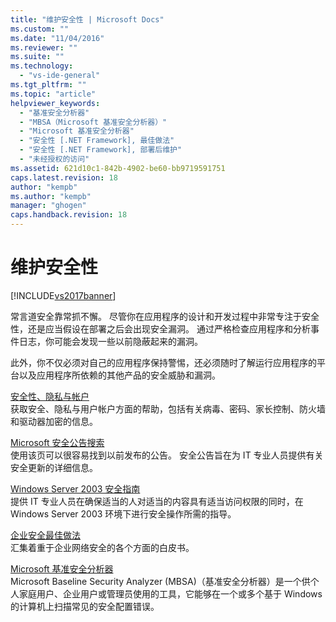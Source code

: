 ```yaml
---
title: "维护安全性 | Microsoft Docs"
ms.custom: ""
ms.date: "11/04/2016"
ms.reviewer: ""
ms.suite: ""
ms.technology: 
  - "vs-ide-general"
ms.tgt_pltfrm: ""
ms.topic: "article"
helpviewer_keywords: 
  - "基准安全分析器"
  - "MBSA（Microsoft 基准安全分析器）"
  - "Microsoft 基准安全分析器"
  - "安全性 [.NET Framework], 最佳做法"
  - "安全性 [.NET Framework], 部署后维护"
  - "未经授权的访问"
ms.assetid: 621d10c1-842b-4902-be60-bb9719591751
caps.latest.revision: 18
author: "kempb"
ms.author: "kempb"
manager: "ghogen"
caps.handback.revision: 18
---
```

# 维护安全性
[!INCLUDE[vs2017banner](../code-quality/includes/vs2017banner.md)]

常言道安全靠常抓不懈。  尽管你在应用程序的设计和开发过程中非常专注于安全性，还是应当假设在部署之后会出现安全漏洞。  通过严格检查应用程序和分析事件日志，你可能会发现一些以前隐蔽起来的漏洞。  
  
 此外，你不仅必须对自己的应用程序保持警惕，还必须随时了解运行应用程序的平台以及应用程序所依赖的其他产品的安全威胁和漏洞。  
  
 [安全性、隐私与帐户](http://go.microsoft.com/fwlink/?LinkId=72881)  
 获取安全、隐私与用户帐户方面的帮助，包括有关病毒、密码、家长控制、防火墙和驱动器加密的信息。  
  
 [Microsoft 安全公告搜索](http://go.microsoft.com/fwlink/?LinkId=110396)  
 使用该页可以很容易找到以前发布的公告。  安全公告旨在为 IT 专业人员提供有关安全更新的详细信息。  
  
 [Windows Server 2003 安全指南](http://go.microsoft.com/fwlink/?LinkId=65300)  
 提供 IT 专业人员在确保适当的人对适当的内容具有适当访问权限的同时，在 Windows Server 2003 环境下进行安全操作所需的指导。  
  
 [企业安全最佳做法](http://go.microsoft.com/fwlink/?LinkId=72879)  
 汇集着重于企业网络安全的各个方面的白皮书。  
  
 [Microsoft 基准安全分析器](http://go.microsoft.com/fwlink/?LinkId=9173)  
 Microsoft Baseline Security Analyzer \(MBSA\)（基准安全分析器）是一个供个人家庭用户、企业用户或管理员使用的工具，它能够在一个或多个基于 Windows 的计算机上扫描常见的安全配置错误。